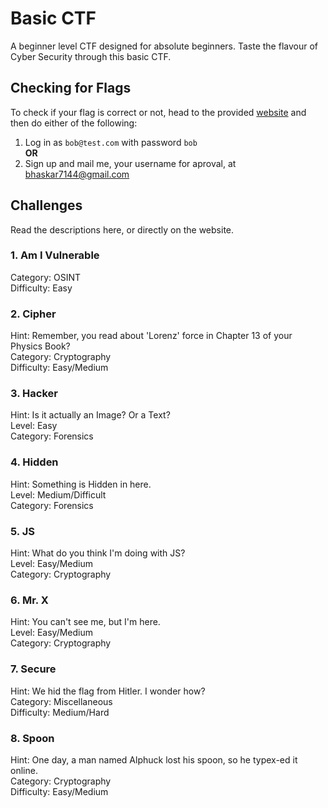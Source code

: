 # Basic CTF #
A beginner level CTF designed for absolute beginners. Taste the flavour of Cyber Security through this basic CTF.
## Checking for Flags ##
To check if your flag is correct or not, head to the provided [website](https://bhaskar-sahas-team.adalo.com/basic-ctf?_gl=1%2Acysoe4%2A_ga%2AMTExMjQyNTY0Mi4xNzAwMjIxMDA4%2A_ga_SWT45DV35L%2AMTcwMDIyMTAzNy4xLjEuMTcwMDIyMTgyNi4xMy4wLjA.&target=818468a1bfad492599706dafa106d579&params=%7B%7D) and then do either of the following:
1. Log in as ```bob@test.com``` with password ```bob``` \
                  **OR**
2. Sign up and mail me, your username for aproval, at bhaskar7144@gmail.com
## Challenges ##
Read the descriptions here, or directly on the website.
### 1.  Am I Vulnerable ###
Category: OSINT \
Difficulty: Easy 
### 2. Cipher ###
Hint: Remember, you read about 'Lorenz' force in Chapter 13 of your Physics Book? \
Category: Cryptography \
Difficulty: Easy/Medium
### 3. Hacker ###
Hint: Is it actually an Image? Or a Text? \
Level: Easy \
Category: Forensics
### 4. Hidden ###
Hint: Something is Hidden in here. \
Level: Medium/Difficult \
Category: Forensics
### 5. JS ###
Hint: What do you think I'm doing with JS? \
Level: Easy/Medium \
Category: Cryptography
### 6. Mr. X ###
Hint: You can't see me, but I'm here. \
Level: Easy/Medium \
Category: Cryptography
### 7. Secure ###
Hint: We hid the flag from Hitler. I wonder how? \
Category: Miscellaneous \
Difficulty: Medium/Hard
### 8. Spoon ###
Hint: One day, a man named Alphuck lost his spoon, so he typex-ed it online. \
Category: Cryptography \
Difficulty: Easy/Medium

